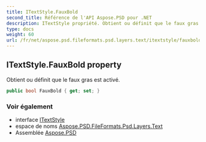 ```yaml
---
title: ITextStyle.FauxBold
second_title: Référence de l'API Aspose.PSD pour .NET
description: ITextStyle propriété. Obtient ou définit que le faux gras est activé.
type: docs
weight: 60
url: /fr/net/aspose.psd.fileformats.psd.layers.text/itextstyle/fauxbold/
---
```

## ITextStyle.FauxBold property

Obtient ou définit que le faux gras est activé.

```csharp
public bool FauxBold { get; set; }
```

### Voir également

* interface [ITextStyle](../)
* espace de noms [Aspose.PSD.FileFormats.Psd.Layers.Text](../../itextstyle/)
* Assemblée [Aspose.PSD](../../../)


